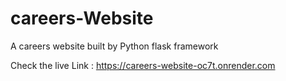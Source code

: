 # careers-Website
A careers website built by Python flask framework 

Check the live Link : https://careers-website-oc7t.onrender.com
